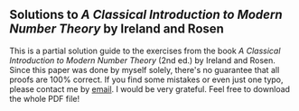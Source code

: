 ## Solutions to *A Classical Introduction to Modern Number Theory* by Ireland and Rosen

This is a partial solution guide to the exercises from the book *A Classical Introduction to Modern Number Theory* (2nd ed.) by Ireland and Rosen. Since this paper was done by myself solely, there's no guarantee that all proofs are 100% correct. If you find some mistakes or even just one typo, please contact me by <a href="mailto:timo65537@protonmail.com">email</a>. I would be very grateful. Feel free to download the whole PDF file!